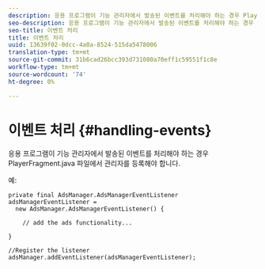 ```yaml
---
description: 응용 프로그램이 기능 관리자에서 발송된 이벤트를 처리해야 하는 경우 PlayerFragment.java 파일에서 관리자를 등록해야 합니다.
seo-description: 응용 프로그램이 기능 관리자에서 발송된 이벤트를 처리해야 하는 경우 PlayerFragment.java 파일에서 관리자를 등록해야 합니다.
seo-title: 이벤트 처리
title: 이벤트 처리
uuid: 13639f02-0dcc-4a0a-8524-515da5478006
translation-type: tm+mt
source-git-commit: 31b6cad26bcc393d731080a70eff1c59551f1c8e
workflow-type: tm+mt
source-wordcount: '74'
ht-degree: 0%

---
```



# 이벤트 처리 {#handling-events}

응용 프로그램이 기능 관리자에서 발송된 이벤트를 처리해야 하는 경우 PlayerFragment.java 파일에서 관리자를 등록해야 합니다.

예:

```
private final AdsManager.AdsManagerEventListener adsManagerEventListener =  
  new AdsManager.AdsManagerEventListener() { 
 
    // add the ads functionality... 
 
} 
 
//Register the listener 
adsManager.addEventListener(adsManagerEventListener);
```
